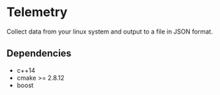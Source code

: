 # Telemetry

Collect data from your linux system and output to a file in JSON format.

## Dependencies
* c++14
* cmake >= 2.8.12
* boost

